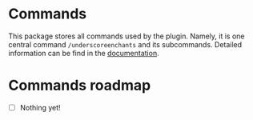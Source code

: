 # Commands

This package stores all commands used by the plugin. Namely, it is one central command `/underscoreenchants` and its subcommands. Detailed information can be find in the [documentation](https://ue.runderscore.com/docs/users/perms_commands.html).

# Commands roadmap

- [ ] Nothing yet!